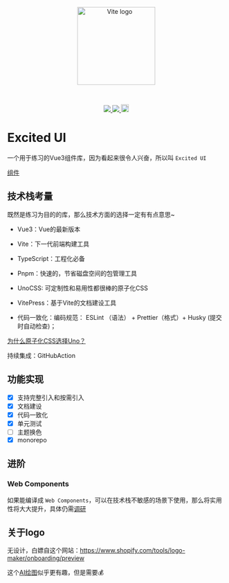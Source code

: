 <p align="center">
  <a href="https://grapevinelin.github.io/excited-ui/" target="_blank" rel="noopener noreferrer">
    <img width="180" src="https://grapevinelin.github.io/excited-ui/images/logo.png" alt="Vite logo">
  </a>
</p>
<br/>

<p align="center">
  <!-- <a href="https://github.com/GrapevineLin/excited-ui">
    <img src="https://img.shields.io/badge/Excited-%E5%AD%A6%E4%B9%A0%E4%B8%80%E4%B8%AA-blue"/>
  </a> -->
  <a href="https://github.com/GrapevineLin/excited-ui">
    <img src="https://github.com/GrapevineLin/excited-ui/actions/workflows/ci.yaml/badge.svg"/>
  </a>
  <a href="https://codecov.io/gh/GrapevineLin/excited-ui" > 
    <img src="https://codecov.io/gh/GrapevineLin/excited-ui/branch/main/graph/badge.svg?token=CMRZP7WCFA"/> 
  </a>
  <a href="https://badge.fury.io/js/excited-ui"><img src="https://badge.fury.io/js/excited-ui.svg" alt="npm version" height="18"></a>
</p>

# Excited UI

一个用于练习的Vue3组件库，因为看起来很令人兴奋，所以叫 `Excited UI`

[组件](/guide/components/)

## 技术栈考量

既然是练习为目的的库，那么技术方面的选择一定有有点意思~

- Vue3：Vue的最新版本
- Vite：下一代前端构建工具
- TypeScript：工程化必备
- Pnpm：快速的，节省磁盘空间的包管理工具
- UnoCSS: 可定制性和易用性都很棒的原子化CSS
- VitePress：基于Vite的文档建设工具

- 代码一致化：编码规范： ESLint （语法） + Prettier（格式）+ Husky (提交时自动检查)；

[为什么原子化CSS选择Uno？](https://antfu.me/posts/reimagine-atomic-css-zh)

持续集成：GitHubAction

## 功能实现

- [x] 支持完整引入和按需引入
- [x] 文档建设
- [x] 代码一致化
- [x] 单元测试
- [ ] 主题换色
- [x] monorepo

## 进阶

### Web Components

如果能编译成 `Web Components`，可以在技术栈不敏感的场景下使用，那么将实用性将大大提升，具体仍需[调研](https://cn.vuejs.org/guide/extras/web-components.html#building-custom-elements-with-vue)

## 关于logo

无设计，白嫖自这个网站：https://www.shopify.com/tools/logo-maker/onboarding/preview

这个[AI绘图](https://openai.com/dall-e-2/)似乎更有趣，但是需要💰
